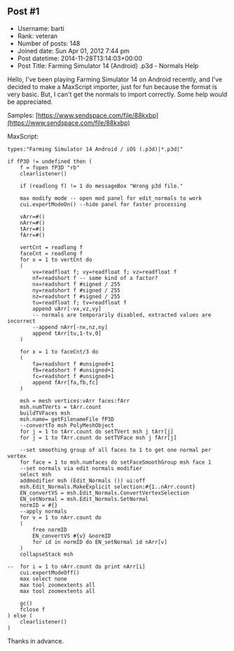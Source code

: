 ## Post #1
- Username: barti
- Rank: veteran
- Number of posts: 148
- Joined date: Sun Apr 01, 2012 7:44 pm
- Post datetime: 2014-11-28T13:14:03+00:00
- Post Title: Farming Simulator 14 (Android) .p3d - Normals Help

Hello,
I've been playing Farming Simulator 14 on Android recently, and I've decided to make a MaxScript importer, just for fun because the format is very basic. But, I can't get the normals to import correctly. Some help would be appreciated.

Samples: [https://www.sendspace.com/file/88kxbp](https://www.sendspace.com/file/88kxbp)

MaxScript:

```
types:"Farming Simulator 14 Android / iOS (.p3d)|*.p3d|"

if fP3D != undefined then (
	f = fopen fP3D "rb"
	clearlistener()

	if (readlong f) != 1 do messageBox "Wrong p3d file."

	max modify mode -- open mod panel for edit_normals to work
	cui.expertModeOn() --hide panel for faster processing

	vArr=#()
	nArr=#()
	tArr=#()
	fArr=#()

	vertCnt = readlong f
	faceCnt = readlong f
	for x = 1 to vertCnt do
	(
		vx=readfloat f; vy=readfloat f; vz=readfloat f
		nf=readshort f -- some kind of a factor?
		nx=readshort f #signed / 255
		ny=readshort f #signed / 255
		nz=readshort f #signed / 255
		tu=readfloat f; tv=readfloat f
		append vArr[-vx,vz,vy]
		-- normals are temporarily disabled, extracted values are incorrect
		--append nArr[-nx,nz,ny]
		append tArr[tu,1-tv,0]
	)

	for x = 1 to faceCnt/3 do
	(
		fa=readshort f #unsigned+1
		fb=readshort f #unsigned+1
		fc=readshort f #unsigned+1
		append fArr[fa,fb,fc]
	)

	msh = mesh vertices:vArr faces:fArr
	msh.numTVerts = tArr.count
	buildTVFaces msh
	msh.name= getFilenameFile fP3D
	--convertTo msh PolyMeshObject
	for j = 1 to tArr.count do setTVert msh j tArr[j]
	for j = 1 to fArr.count do setTVFace msh j fArr[j]

	--set smoothing group of all faces to 1 to get one normal per vertex
	for face = 1 to msh.numfaces do setFaceSmoothGroup msh face 1
	--set normals via edit normals modifier
	select msh
	addmodifier msh (Edit_Normals ()) ui:off
	msh.Edit_Normals.MakeExplicit selection:#{1..nArr.count}
	EN_convertVS = msh.Edit_Normals.ConvertVertexSelection
	EN_setNormal = msh.Edit_Normals.SetNormal
	normID = #{}
	--apply normals
	for v = 1 to nArr.count do
	(
		free normID
		EN_convertVS #{v} &normID
		for id in normID do EN_setNormal id nArr[v]
	)
	collapseStack msh
			
--	for i = 1 to nArr.count do print nArr[i]
	cui.expertModeOff()
	max select none
	max tool zoomextents all
	max tool zoomextents all

	gc()
	fclose f 
) else (
	clearlistener()
)
```


Thanks in advance.
